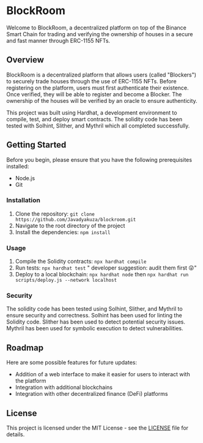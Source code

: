 # BlockRoom

Welcome to BlockRoom, a decentralized platform on top of the Binance Smart Chain for trading and verifying the ownership of houses in a secure and fast manner through ERC-1155 NFTs.

## Overview

BlockRoom is a decentralized platform that allows users (called "Blockers") to securely trade houses through the use of ERC-1155 NFTs. Before registering on the platform, users must first authenticate their existence. Once verified, they will be able to register and become a Blocker. The ownership of the houses will be verified by an oracle to ensure authenticity.

This project was built using Hardhat, a development environment to compile, test, and deploy smart contracts. The solidity code has been tested with Solhint, Slither, and Mythril which all completed successfully.

## Getting Started

Before you begin, please ensure that you have the following prerequisites installed:

- Node.js
- Git

### Installation

1. Clone the repository: `git clone https://github.com/Javadyakuza/blockroom.git`
2. Navigate to the root directory of the project
3. Install the dependencies: `npm install`

### Usage

1. Compile the Solidity contracts: `npx hardhat compile`
2. Run tests: `npx hardhat test` " developer suggestion: audit them first 😜"
3. Deploy to a local blockchain: `npx hardhat node` then `npx hardhat run scripts/deploy.js --network localhost`

### Security

The solidity code has been tested using Solhint, Slither, and Mythril to ensure security and correctness.
Solhint has been used for linting the Solidity code.
Slither has been used to detect potential security issues.
Mythril has been used for symbolic execution to detect vulnerabilities.

## Roadmap

Here are some possible features for future updates:

- Addition of a web interface to make it easier for users to interact with the platform
- Integration with additional blockchains
- Integration with other decentralized finance (DeFi) platforms

## License

This project is licensed under the MIT License - see the [LICENSE](/LICENSE) file for details.
